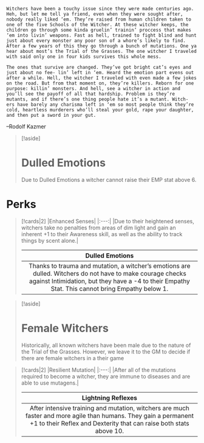 ```ad-quote
Witchers have been a touchy issue since they were made centuries ago. Heh, but let me tell ya friend, even when they were sought after, nobody really liked ‘em. They’re raised from human children taken to one of the five Schools of the Witcher. At these witcher keeps, the children go through some kinda gruelin’ trainin’ proccess that makes ‘em into livin’ weapons. Fast as hell, trained to fight blind and hunt just about every monster any poor son of a whore’s likely to find. After a few years of this they go through a bunch of mutations. One ya hear about most’s the Trial of the Grasses. The one witcher I traveled with said only one in four kids survives this whole mess. 

The ones that survive are changed. They’ve got bright cat’s eyes and just about no fee- lin’ left in ‘em. Heard the emotion part evens out after a while. Hell, the witcher I traveled with even made a few jokes on the road. But from that moment on, they’re killers. Reborn for one purpose: killin’ monsters. And hell, see a witcher in action and you’ll see the payoff of all that hardship. Problem is they’re mutants, and if there’s one thing people hate it’s a mutant. Witch- ers have barely any charisma left in ‘em so most people think they’re cold, heartless murderers who’ll steal your gold, rape your daughter, and then put a sword in your gut.
```
–Rodolf Kazmer

>[!aside]
># Dulled Emotions
>Due to Dulled Emotions  a witcher cannot raise their  EMP stat above 6.


# Perks

>[!cards|2]
>|Enhanced Senses|
>|:---:|
>|Due to their heightened senses, witchers take no  penalties from areas of dim light and gain an inherent +1 to their Awareness skill, as well as the  ability to track things by scent alone.|                                  
>
>|Dulled Emotions|
>|:---:|
>|Thanks to trauma and mutation, a witcher’s  emotions are dulled. Witchers do not have to  make courage checks against Intimidation, but  they have a -4 to their Empathy Stat. This cannot  bring Empathy below 1.|

>[!aside]
># Female Witchers
>Historically, all known witchers have been male due to the nature of the Trial of the Grasses. However, we leave it to the GM to decide if there are female witchers in a their game


>[!cards|2]
>|Resilient Mutation|
>|:---:|
>|After all of the mutations required to become  a witcher, they are immune to diseases and are  able to use mutagens.|                                  
>
>|Lightning Reflexes|
>|:---:|
>|After intensive training and mutation, witchers  are much faster and more agile than humans.  They gain a permanent +1 to their Reflex and  Dexterity that can raise both stats above 10.|